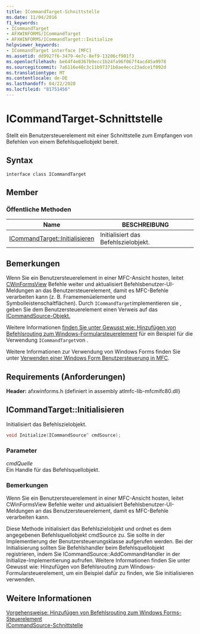 ```yaml
---
title: ICommandTarget-Schnittstelle
ms.date: 11/04/2016
f1_keywords:
- ICommandTarget
- AFXWINFORMS/ICommandTarget
- AFXWINFORMS/ICommandTarget::Initialize
helpviewer_keywords:
- ICommandTarget interface [MFC]
ms.assetid: dd9927f6-3479-4e7c-8ef9-13206cf901f3
ms.openlocfilehash: be64f4e0367b9ecc1b24fa96f067f4acd45a9978
ms.sourcegitcommit: 7a6116e48c3c11b97371b8ae4ecc23adce1f092d
ms.translationtype: MT
ms.contentlocale: de-DE
ms.lasthandoff: 04/22/2020
ms.locfileid: "81751456"
---
```

# <a name="icommandtarget-interface"></a>ICommandTarget-Schnittstelle

Stellt ein Benutzersteuerelement mit einer Schnittstelle zum Empfangen von Befehlen von einem Befehlsquellobjekt bereit.

## <a name="syntax"></a>Syntax

```
interface class ICommandTarget
```

## <a name="members"></a>Member

### <a name="public-methods"></a>Öffentliche Methoden

|Name|BESCHREIBUNG|
|----------|-----------------|
|[ICommandTarget::Initialisieren](#initialize)|Initialisiert das Befehlszielobjekt.|

## <a name="remarks"></a>Bemerkungen

Wenn Sie ein Benutzersteuerelement in einer MFC-Ansicht hosten, leitet [CWinFormsView](../../mfc/reference/cwinformsview-class.md) Befehle weiter und aktualisiert Befehlsbenutzer-UI-Meldungen an das Benutzersteuerelement, damit es MFC-Befehle verarbeiten kann (z. B. Framemenüelemente und Symbolleistenschaltflächen). Durch `ICommandTarget`implementieren sie , geben Sie dem Benutzersteuerelement einen Verweis auf das [ICommandSource-Objekt.](../../mfc/reference/icommandsource-interface.md)

Weitere Informationen [finden Sie unter Gewusst wie: Hinzufügen von Befehlsrouting zum Windows-Formularsteuerelement](../../dotnet/how-to-add-command-routing-to-the-windows-forms-control.md) für ein Beispiel für die Verwendung `ICommandTarget`von .

Weitere Informationen zur Verwendung von Windows Forms finden Sie unter [Verwenden einer Windows Form Benutzersteuerung in MFC](../../dotnet/using-a-windows-form-user-control-in-mfc.md).

## <a name="requirements"></a>Requirements (Anforderungen)

**Header:** afxwinforms.h (definiert in assembly atlmfc-lib-mfcmifc80.dll)

## <a name="icommandtargetinitialize"></a><a name="initialize"></a>ICommandTarget::Initialisieren

Initialisiert das Befehlszielobjekt.

```cpp
void Initialize(ICommandSource^ cmdSource);
```

### <a name="parameters"></a>Parameter

*cmdQuelle*<br/>
Ein Handle für das Befehlsquellobjekt.

### <a name="remarks"></a>Bemerkungen

Wenn Sie ein Benutzersteuerelement in einer MFC-Ansicht hosten, leitet CWinFormsView Befehle weiter und aktualisiert Befehlsbenutzer-UI-Meldungen an das Benutzersteuerelement, damit es MFC-Befehle verarbeiten kann.

Diese Methode initialisiert das Befehlszielobjekt und ordnet es dem angegebenen Befehlsquellobjekt cmdSource zu. Sie sollte in der Implementierung der Benutzersteuerungsklasse aufgerufen werden. Bei der Initialisierung sollten Sie Befehlshandler beim Befehlsquellobjekt registrieren, indem Sie ICommandSource::AddCommandHandler in der Initialize-Implementierung aufrufen. Weitere Informationen finden Sie unter Gewusst wie: Hinzufügen von Befehlsrouting zum Windows-Formularsteuerelement, um ein Beispiel dafür zu finden, wie Sie initialisieren verwenden.

## <a name="see-also"></a>Weitere Informationen

[Vorgehensweise: Hinzufügen von Befehlsrouting zum Windows Forms-Steuerelement](../../dotnet/how-to-add-command-routing-to-the-windows-forms-control.md)<br/>
[ICommandSource-Schnittstelle](../../mfc/reference/icommandsource-interface.md)
